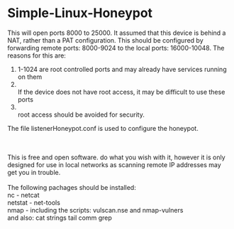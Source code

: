 # Simple-Linux-Honeypot

This will open ports 8000 to 25000. It assumed that this device is behind a NAT, rather than a PAT configuration. This should be configured by forwarding remote ports: 8000-9024 to the local ports: 16000-10048. The reasons for this are:
<br>
1. 1-1024 are root controlled ports and may already have services running on them
2. <br>If the device does not have root access, it may be difficult to use these ports
3. <br>root access should be avoided for security.

The file listenerHoneypot.conf is used to configure the honeypot.

<br><br>
This is free and open software. do what you wish with it, however it is only designed for use in local networks as scanning remote IP addresses may get you in trouble.
<br><br>
The following pachages should be installed:
<br>
nc - netcat
<br>
netstat - net-tools
<br>
nmap - including the scripts: vulscan.nse and nmap-vulners
<br>
and also: 
cat
strings
tail
comm
grep
